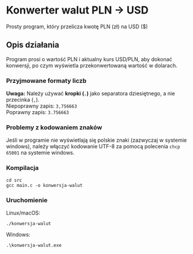 # Konwerter walut PLN -> USD

Prosty program, który przelicza kwotę PLN (zł) na USD ($)

## Opis działania

Program prosi o wartość PLN i aktualny kurs USD/PLN, aby dokonać konwersji, po czym wyświetla przekonwertowaną wartość w dolarach.

### Przyjmowane formaty liczb

**Uwaga:** Należy używać **kropki (`.`)** jako separatora dziesiętnego, a nie przecinka (`,`).  
Niepoprawny zapis: `3,756663`  
Poprawny zapis: `3.756663`

### Problemy z kodowaniem znaków

Jeśli w programie nie wyświetlają się polskie znaki (zazwyczaj w systemie windows), należy włączyć kodowanie UTF-8 za pomocą polecenia `chcp 65001` na systemie windows.

### Kompilacja
```
cd src
gcc main.c -o konwersja-walut
```

### Uruchomienie

Linux/macOS:
```
./konwersja-walut
```
Windows:
```
.\konwersja-walut.exe
```
